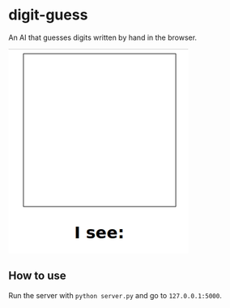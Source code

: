 # digit-guess
An AI that guesses digits written by hand in the browser.

![Animation](animation.gif)

## How to use
Run the server with `python server.py` and go to `127.0.0.1:5000`.
